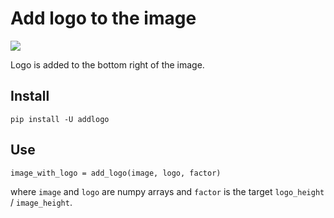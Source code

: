 # Add logo to the image

![](https://habrastorage.org/webt/t4/yz/2l/t4yz2luttp2ehpyju-wnao0vhac.jpeg)

Logo is added to the bottom right of the image.

## Install
```
pip install -U addlogo
```

## Use

```
image_with_logo = add_logo(image, logo, factor)
```

where `image` and `logo` are numpy arrays and `factor` is the target `logo_height` / `image_height`.
